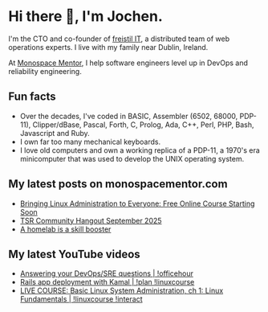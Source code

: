 # Hi there 👋, I'm Jochen.

I'm the CTO and co-founder of [freistil IT](https://www.freistil.it), a distributed team of web operations experts. I live with my family near Dublin, Ireland.

At [Monospace Mentor](https://monospacementor.com), I help software engineers level up in DevOps and reliability engineering.

## Fun facts

- Over the decades, I've coded in BASIC, Assembler (6502, 68000, PDP-11), Clipper/dBase, Pascal, Forth, C, Prolog, Ada, C++, Perl, PHP, Bash, Javascript and Ruby.
- I own far too many mechanical keyboards.
- I love old computers and own a working replica of a PDP-11, a 1970's era minicomputer that was used to develop the UNIX operating system.

## My latest posts on monospacementor.com

<!-- MONOSPACE:START -->
- [Bringing Linux Administration to Everyone: Free Online Course Starting Soon](https://monospacementor.com/2025/09/free-linux-sysadmin-course/)
- [TSR Community Hangout September 2025](https://monospacementor.com/2025/09/tsr-community-hangout-september-2025/)
- [A homelab is a skill booster](https://monospacementor.com/2025/08/a-homelab-is-a-skill-booster/)
<!-- MONOSPACE:END -->

## My latest YouTube videos

<!-- YOUTUBE:START -->
- [Answering your DevOps/SRE questions | !officehour](https://www.youtube.com/watch?v=v0uH5LLvaoY)
- [Rails app deployment with Kamal | !plan !linuxcourse](https://www.youtube.com/watch?v=oz6WtKwoipM)
- [LIVE COURSE: Basic Linux System Administration, ch 1: Linux Fundamentals | !linuxcourse !interact](https://www.youtube.com/watch?v=_o0AQvTLX4E)
<!-- YOUTUBE:END -->
